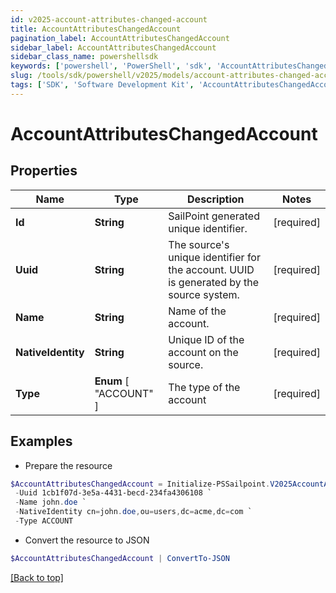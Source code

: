 ```yaml
---
id: v2025-account-attributes-changed-account
title: AccountAttributesChangedAccount
pagination_label: AccountAttributesChangedAccount
sidebar_label: AccountAttributesChangedAccount
sidebar_class_name: powershellsdk
keywords: ['powershell', 'PowerShell', 'sdk', 'AccountAttributesChangedAccount', 'V2025AccountAttributesChangedAccount'] 
slug: /tools/sdk/powershell/v2025/models/account-attributes-changed-account
tags: ['SDK', 'Software Development Kit', 'AccountAttributesChangedAccount', 'V2025AccountAttributesChangedAccount']
---
```



# AccountAttributesChangedAccount

## Properties

Name | Type | Description | Notes
------------ | ------------- | ------------- | -------------
**Id** | **String** | SailPoint generated unique identifier. | [required]
**Uuid** | **String** | The source's unique identifier for the account. UUID is generated by the source system. | [required]
**Name** | **String** | Name of the account. | [required]
**NativeIdentity** | **String** | Unique ID of the account on the source. | [required]
**Type** |  **Enum** [  "ACCOUNT" ] | The type of the account | [required]

## Examples

- Prepare the resource
```powershell
$AccountAttributesChangedAccount = Initialize-PSSailpoint.V2025AccountAttributesChangedAccount  -Id 52170a74-ca89-11ea-87d0-0242ac130003 `
 -Uuid 1cb1f07d-3e5a-4431-becd-234fa4306108 `
 -Name john.doe `
 -NativeIdentity cn=john.doe,ou=users,dc=acme,dc=com `
 -Type ACCOUNT
```

- Convert the resource to JSON
```powershell
$AccountAttributesChangedAccount | ConvertTo-JSON
```


[[Back to top]](#) 

